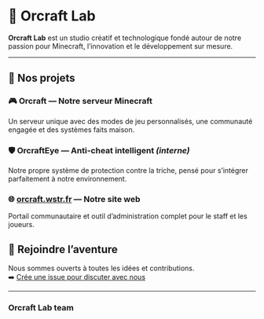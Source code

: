 # 🧪 Orcraft Lab

**Orcraft Lab** est un studio créatif et technologique fondé autour de notre passion pour Minecraft, l’innovation et le développement sur mesure.

---

## 🌟 Nos projets

### 🎮 Orcraft — Notre serveur Minecraft
Un serveur unique avec des modes de jeu personnalisés, une communauté engagée et des systèmes faits maison.

### 🛡️ OrcraftEye — Anti-cheat intelligent *(interne)*
Notre propre système de protection contre la triche, pensé pour s’intégrer parfaitement à notre environnement.

### 🌐 [orcraft.wstr.fr](https://orcraft.wstr.fr) — Notre site web
Portail communautaire et outil d’administration complet pour le staff et les joueurs.

## 🤝 Rejoindre l’aventure

Nous sommes ouverts à toutes les idées et contributions.  
➡️ [Crée une issue pour discuter avec nous](https://github.com/OrcraftLab/orcraft-lab/issues)

---

### Orcraft Lab team
